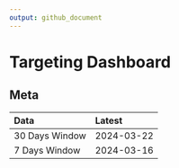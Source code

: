```yaml
---
output: github_document
---
```


# Targeting Dashboard



## Meta


|Data           |Latest     |
|:--------------|:----------|
|30 Days Window |2024-03-22 |
|7 Days Window  |2024-03-16 |
